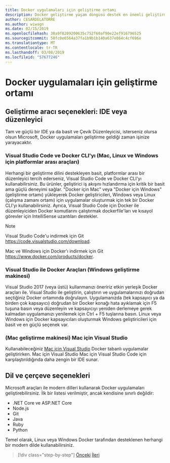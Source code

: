 ```yaml
---
title: Docker uygulamaları için geliştirme ortamı
description: Docker geliştirme yaşam döngüsü destek en önemli geliştirme aracı seçenekleri tanışın.
author: CESARDELATORRE
ms.author: wiwagn
ms.date: 02/15/2019
ms.openlocfilehash: 38a9f8209200635c752f60af90e22ef916796525
ms.sourcegitcommit: 58fc0e6564a37fa1b9b1b140a637e864c4cf696e
ms.translationtype: MT
ms.contentlocale: tr-TR
ms.lasthandoff: 03/08/2019
ms.locfileid: "57677246"
---
```

# <a name="development-environment-for-docker-apps"></a>Docker uygulamaları için geliştirme ortamı

## <a name="development-tools-choices-ide-or-editor"></a>Geliştirme aracı seçenekleri: IDE veya düzenleyici

Tam ve güçlü bir IDE ya da basit ve Çevik Düzenleyicisi, isterseniz olursa olsun Microsoft, Docker uygulamaları geliştirme geldiği zaman işinize yarayacaktır.

### <a name="visual-studio-code-and-docker-cli-cross-platform-tools-for-mac-linux-and-windows"></a>Visual Studio Code ve Docker CLI'yı (Mac, Linux ve Windows için platformlar arası araçları)

Herhangi bir geliştirme dilini destekleyen basit, platformlar arası bir düzenleyici tercih ederseniz, Visual Studio Code ve Docker CLI'yı kullanabilirsiniz. Bu ürünler, geliştirici iş akışını hızlandırma için kritik bir basit ama güçlü deneyimi sağlar. "Docker için Mac" veya "Docker için Windows" (geliştirme ortamı) yükleyerek Docker geliştiricileri, Windows veya Linux (çalışma zamanı ortamı) için uygulamalar oluşturmak için tek bir Docker CLI'yı kullanabilirsiniz. Ayrıca, Visual Studio Code için Docker ile düzenleyiciden Docker komutlarını çalıştırmak dockerfile'ları ve kısayol görevler için IntelliSense uzantıları destekler.

> [!NOTE]
>
> Visual Studio Code'u indirmek için Git <https://code.visualstudio.com/download>.
>
> Mac ve Windows için Docker'ı indirmek için Git <https://www.docker.com/products/docker>.

### <a name="visual-studio-with-docker-tools-windows-development-machine"></a>Visual Studio ile Docker Araçları (Windows geliştirme makinesi)

Visual Studio 2017 (veya üstü) kullanmanızı öneririz etkin yerleşik Docker araçları ile. Visual Studio ile geliştirin, çalıştırın ve uygulamalarınızı doğrudan seçtiğiniz Docker ortamında doğrulayın. Uygulamanızda (tek kapsayıcı ya da birden çok kapsayıcı) doğrudan bir Docker konağı hata ayıklamak için F5 tuşuna basın veya düzenleyin ve kapsayıcıyı yeniden derlemeye gerek kalmadan uygulamanızı yenilemek için Ctrl + F5 tuşlarına basın. Linux veya Windows için Docker kapsayıcıları oluşturmak Windows geliştiricileri için basit ve en güçlü seçenek var.

### <a name="visual-studio-for-mac-mac-development-machine"></a>(Mac geliştirme makinesi) Mac için Visual Studio

Kullanabileceğiniz [Mac için Visual Studio](https://visualstudio.microsoft.com/vs/mac/) Docker tabanlı uygulamalar geliştirirken. Mac için Visual Studio Mac için Visual Studio Code için karşılaştırıldığında daha zengin bir IDE sunar.

## <a name="language-and-framework-choices"></a>Dil ve çerçeve seçenekleri

Microsoft araçları ile modern dilleri kullanarak Docker uygulamaları geliştirebilirsiniz. İlk bir listesi verilmiştir, ancak kendisine sınırlı değildir:

- .NET Core ve ASP.NET Core
- Node.js
- Git
- Java
- Ruby
- Python

Temel olarak, Linux veya Windows Docker tarafından desteklenen herhangi bir modern dilde kullanabilirsiniz.

>[!div class="step-by-step"]
>[Önceki](deploy-azure-kubernetes-service.md)
>[İleri](docker-apps-inner-loop-workflow.md)
